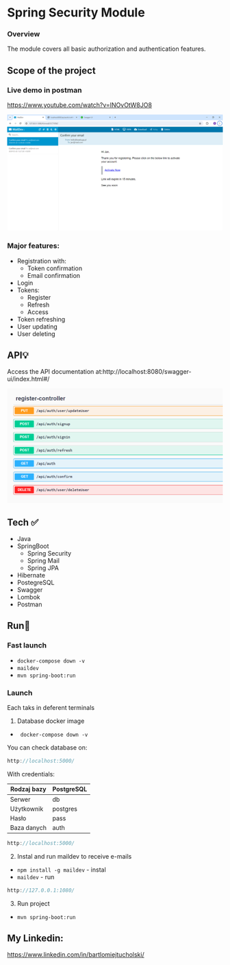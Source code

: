 # Spring Security Module
### Overview
The module covers all basic authorization and authentication features.

## Scope of the project

### Live demo in postman

https://www.youtube.com/watch?v=INOvOtW8JO8

![img_1.png](img_1.png)

### Major features:
- Registration with:
  - Token confirmation
  - Email confirmation
- Login 
- Tokens:
  - Register
  - Refresh
  - Access
- Token refreshing
- User updating
- User deleting

## API💡
Access the API documentation at:http://localhost:8080/swagger-ui/index.html#/

![img.png](img.png)

 ## Tech ✅
- Java
- SpringBoot
  - Spring Security
  - Spring Mail
  - Spring JPA
- Hibernate
- PostegreSQL
- Swagger
- Lombok
- Postman

## Run🚀

### Fast launch
- ```docker-compose down -v```
- ```maildev```
- ```mvn spring-boot:run ```

### Launch
Each taks in deferent terminals
1. Database docker image
- ``` docker-compose down -v```

You can check database on:

```java
http://localhost:5000/
```
With credentials:

| Rodzaj bazy | PostgreSQL |
|-------------|------------|
| Serwer      | db         |
| Użytkownik  | postgres   |
| Hasło       | pass       |
| Baza danych | auth       |


```java
http://localhost:5000/
```

2. Instal and run maildev to receive e-mails

- ```npm install -g maildev``` - instal
- ```maildev``` - run


```java
http://127.0.0.1:1080/
```
3. Run project
- ```mvn spring-boot:run ```

## My Linkedin:
https://www.linkedin.com/in/bartlomiejtucholski/


 
